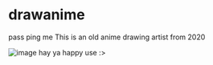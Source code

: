 # drawanime
pass ping me
This is an old anime drawing artist from 2020

![image](https://github.com/Caone27/drawanime/assets/141175870/048ccc60-22ec-48f0-a020-b4220ec73354)
hay ya happy use :>
